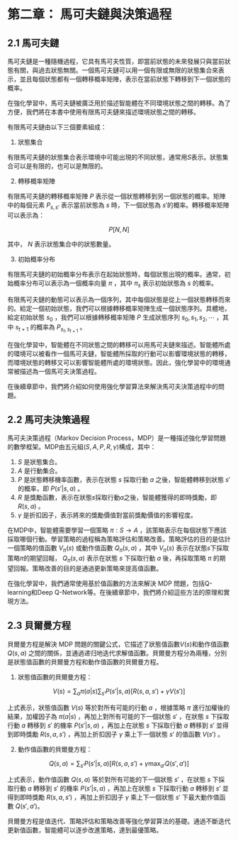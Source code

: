 # 第二章： 馬可夫鏈與決策過程

## 2.1 馬可夫鏈

馬可夫鏈是一種隨機過程，它具有馬可夫性質，即當前狀態的未來發展只與當前狀態有關，與過去狀態無關。一個馬可夫鏈可以用一個有限或無限的狀態集合來表示，並且每個狀態都有一個轉移概率矩陣，表示在當前狀態下轉移到下一個狀態的概率。

在強化學習中，馬可夫鏈被廣泛用於描述智能體在不同環境狀態之間的轉移。為了方便，我們將在本書中使用有限馬可夫鏈來描述環境狀態之間的轉移。

有限馬可夫鏈由以下三個要素組成：

1. 狀態集合

有限馬可夫鏈的狀態集合表示環境中可能出現的不同狀態，通常用$S$表示。狀態集合可以是有限的，也可以是無限的。

2. 轉移概率矩陣

有限馬可夫鏈的轉移概率矩陣 $P$ 表示從一個狀態轉移到另一個狀態的概率。矩陣中的每個元素 $P_{s,s'}$ 表示當前狀態為 $s$ 時，下一個狀態為 $s'$的概率。轉移概率矩陣可以表示為：

$$P[N,N]$$

其中， $N$ 表示狀態集合中的狀態數量。

3. 初始概率分布

有限馬可夫鏈的初始概率分布表示在起始狀態時，每個狀態出現的概率。通常，初始概率分布可以表示為一個概率向量 $\pi$ ，其中 $\pi_s$ 表示初始狀態為 $s$ 的概率。

有限馬可夫鏈的動態可以表示為一個序列，其中每個狀態是從上一個狀態轉移而來的。給定一個初始狀態，我們可以根據轉移概率矩陣生成一個狀態序列。具體地，給定初始狀態 $s_0$ ，我們可以根據轉移概率矩陣 $P$ 生成狀態序列 $s_0, s_1, s_2, \cdots$ ，其中 $s_{t+1}$ 的概率為 $P_{s_t,s_{t+1}}$ 。

在強化學習中，智能體在不同狀態之間的轉移可以用馬可夫鏈來描述。智能體所處的環境可以被看作一個馬可夫鏈，智能體所採取的行動可以影響環境狀態的轉移，而環境狀態的轉移又可以影響智能體所處的環境狀態。因此，強化學習中的環境通常被描述為一個馬可夫決策過程。

在後續章節中，我們將介紹如何使用強化學習算法來解決馬可夫決策過程中的問題。

## 2.2 馬可夫決策過程

馬可夫決策過程（Markov Decision Process，MDP）是一種描述強化學習問題的數學框架。MDP由五元組$(S,A,P,R,\gamma)$構成，其中：

1. $S$ 是狀態集合。
2. $A$ 是行動集合。
3. $P$ 是狀態轉移機率函數，表示在狀態 $s$ 採取行動 $a$ 之後，智能體轉移到狀態 $s'$ 的概率，即 $P(s'|s,a)$ 。
4. $R$ 是獎勵函數，表示在狀態$s$採取行動$a$之後，智能體獲得的即時獎勵，即 $R(s,a)$ 。
5. $\gamma$ 是折扣因子，表示將來的獎勵價值對當前獎勵價值的影響程度。

在MDP中，智能體需要學習一個策略 $\pi:S\rightarrow A$ ，該策略表示在每個狀態下應該採取哪個行動。學習策略的過程稱為策略評估和策略改善。策略評估的目的是估計一個策略的值函數 $V_{\pi}(s)$ 或動作值函數 $Q_{\pi}(s,a)$ ，其中 $V_{\pi}(s)$ 表示在狀態$s$下採取策略$\pi$的期望回報， $Q_{\pi}(s,a)$ 表示在狀態 $s$ 下採取行動 $a$ 後，再採取策略 $\pi$ 的期望回報。策略改善的目的是通過更新策略來提高值函數。

在強化學習中，我們通常使用基於值函數的方法來解決 MDP 問題，包括Q-learning和Deep Q-Network等。在後續章節中，我們將介紹這些方法的原理和實現方法。


## 2.3 貝爾曼方程

貝爾曼方程是解決 MDP 問題的關鍵公式，它描述了狀態值函數$V(s)$和動作值函數 $Q(s,a)$ 之間的關係，並通過递归地迭代求解值函數。貝爾曼方程分為兩種，分別是狀態值函數的貝爾曼方程和動作值函數的貝爾曼方程。

1. 狀態值函數的貝爾曼方程： 

$$V(s) = \sum_{a} \pi(a|s)\sum_{s'} P(s'|s,a)[R(s,a,s') + \gamma V(s')]$$ 

上式表示，狀態值函數 $V(s)$ 等於對所有可能的行動 $a$ ，根據策略 $\pi$ 進行加權後的結果，加權因子為 $\pi(a|s)$ ，再加上對所有可能的下一個狀態 $s'$ ，在狀態 $s$ 下採取行動 $a$ 轉移到 $s'$ 的機率 $P(s'|s,a)$ ，再加上在狀態 $s$ 下採取行動 $a$ 轉移到 $s'$ 並得到即時獎勵 $R(s,a,s')$ ，再加上折扣因子 $\gamma$ 乘上下一個狀態 $s'$ 的值函數 $V(s')$ 。

2. 動作值函數的貝爾曼方程：

$$
Q(s,a) = \sum_{s'} P(s'|s,a)[R(s,a,s') + \gamma \max_{a'} Q(s',a')]
$$

上式表示，動作值函數 $Q(s,a)$ 等於對所有可能的下一個狀態 $s'$ ，在狀態 $s$ 下採取行動 $a$ 轉移到 $s'$ 的機率 $P(s'|s,a)$ ，再加上在狀態 $s$ 下採取行動 $a$ 轉移到 $s'$ 並得到即時獎勵 $R(s,a,s')$ ，再加上折扣因子 $\gamma$ 乘上下一個狀態 $s'$ 下最大動作值函數 $Q(s',a')$。

貝爾曼方程是值迭代、策略評估和策略改善等強化學習算法的基礎。通過不斷迭代更新值函數，智能體可以逐步改進策略，達到最優策略。